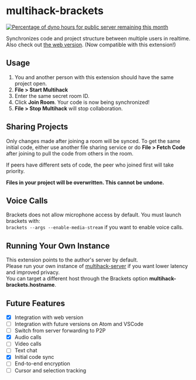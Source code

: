 # multihack-brackets
[![Percentage of dyno hours for public server remaining this month](https://img.shields.io/badge/public%20server%20hours-89%25-brightgreen.svg)](#)

Synchronizes code and project structure between multiple users in realtime.  
Also check out [the web version](https://github.com/RationalCoding/multihack-web). (Now compatible with this extension!)

## Usage
1. You and another person with this extension should have the same project open.  
2. **File > Start Multihack**  
3. Enter the same secret room ID.    
4. Click **Join Room**. Your code is now being synchronized!  
5. **File > Stop Multihack** will stop collaboration.  

## Sharing Projects
Only changes made after joining a room will be synced. To get the same initial code, either use another file sharing service or do **File > Fetch Code** after joining to pull the code from others in the room.  

If peers have different sets of code, the peer who joined first will take priority.  

**Files in your project will be overwritten. This cannot be undone.**  

## Voice Calls
Brackets does not allow microphone access by default. You must launch brackets with:  
`brackets --args --enable-media-stream` if you want to enable voice calls.  

## Running Your Own Instance
This extension points to the author's server by default.  
Please run your own instance of [multihack-server](https://github.com/RationalCoding/multihack-server) if you want lower latency and improved privacy.  
You can target a different host through the Brackets option **multihack-brackets.hostname**.

## Future Features
- [x] Integration with web version
- [ ] Integration with future versions on Atom and VSCode
- [ ] Switch from server forwarding to P2P
- [x] Audio calls
- [ ] Video calls
- [ ] Text chat
- [x] Initial code sync
- [ ] End-to-end encryption
- [ ] Cursor and selection tracking

